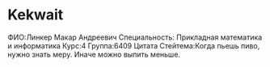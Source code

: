 # Kekwait
ФИО:Линкер Макар Андреевич
Специальность: Прикладная математика и информатика
Курс:4
Группа:6409
Цитата Стейтема:Когда пьешь пиво, нужно знать меру. Иначе можно выпить меньше.
